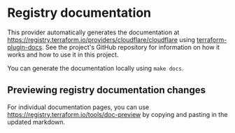 # Registry documentation

This provider automatically generates the documentation at
https://registry.terraform.io/providers/cloudflare/cloudflare using
[terraform-plugin-docs](https://github.com/hashicorp/terraform-plugin-docs).
See the project's GitHub repository for information on how it works and how to
use it in this project.

You can generate the documentation locally using `make docs`.

## Previewing registry documentation changes

For individual documentation pages, you can use
https://registry.terraform.io/tools/doc-preview by copying and pasting in the
updated markdown.
